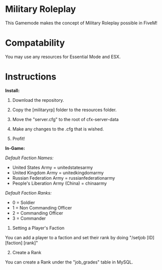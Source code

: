 # Military Roleplay
This Gamemode makes the concept of Military Roleplay possible in FiveM!
# Compatability
You may use any resources for Essential Mode and ESX.
# Instructions

**Install:**

1. Download the repository.

2. Copy the [militaryrp] folder to the resources folder.

3. Move the "server.cfg" to the root of cfx-server-data

4. Make any changes to the .cfg that is wished.

5. Profit!

**In-Game:**

*Default Faction Names:*

- United States Army = unitedstatesarmy
- United Kingdom Army = unitedkingdomarmy
- Russian Federation Army = russianfederationarmy
- People's Liberation Army (China) = chinaarmy

*Default Faction Ranks:*

- 0 = Soldier
- 1 = Non Commanding Officer
- 2 = Commanding Officer
- 3 = Commander

1. Setting a Player's Faction

  You can add a player to a faction and set their rank by doing "/setjob [ID] [faction] [rank]"
  
2. Create a Rank
  
  You can create a Rank under the "job_grades" table in MySQL.
  
